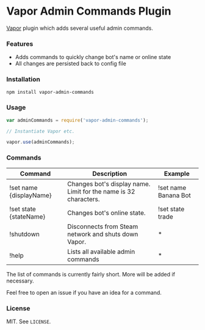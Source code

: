 # Vapor Admin Commands Plugin

[Vapor](https://github.com/scholtzm/vapor) plugin which adds several useful admin commands.

### Features

- Adds commands to quickly change bot's name or online state
- All changes are persisted back to config file

### Installation

```sh
npm install vapor-admin-commands
```

### Usage

```js
var adminCommands = require('vapor-admin-commands');

// Instantiate Vapor etc.

vapor.use(adminCommands);
```

### Commands

Command | Description | Example
------- | ----------- | -------
!set name {displayName} | Changes bot's display name. Limit for the name is 32 characters. | !set name Banana Bot
!set state {stateName} | Changes bot's online state. | !set state trade
!shutdown | Disconnects from Steam network and shuts down Vapor. | *
!help | Lists all available admin commands | *

The list of commands is currently fairly short. More will be added if necessary.

Feel free to open an issue if you have an idea for a command.

### License

MIT. See `LICENSE`.

